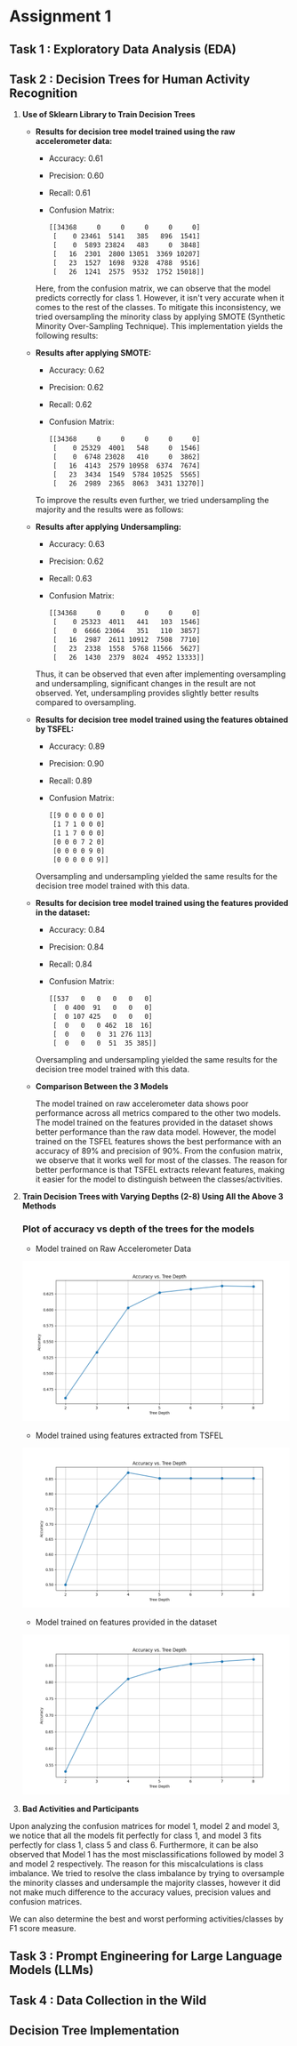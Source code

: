 # Assignment 1

## Task 1 : Exploratory Data Analysis (EDA)

## Task 2 : Decision Trees for Human Activity Recognition

1. **Use of Sklearn Library to Train Decision Trees**

    * **Results for decision tree model trained using the raw accelerometer data:**
    
        - Accuracy: 0.61
        - Precision: 0.60
        - Recall: 0.61
        
        - Confusion Matrix:
          ```
          [[34368     0     0     0     0     0]
           [    0 23461  5141   385   896  1541]
           [    0  5893 23824   483     0  3848]
           [   16  2301  2800 13051  3369 10207]
           [   23  1527  1698  9328  4788  9516]
           [   26  1241  2575  9532  1752 15018]]
          ```

        Here, from the confusion matrix, we can observe that the model predicts correctly for class 1. However, it isn't very accurate when it comes to the rest of the classes. To mitigate this inconsistency, we tried oversampling the minority class by applying SMOTE (Synthetic Minority Over-Sampling Technique). This implementation yields the following results:
    
    * **Results after applying SMOTE:**
    
        - Accuracy: 0.62
        - Precision: 0.62
        - Recall: 0.62
        
        - Confusion Matrix:
          ```
          [[34368     0     0     0     0     0]
           [    0 25329  4001   548     0  1546]
           [    0  6748 23028   410     0  3862]
           [   16  4143  2579 10958  6374  7674]
           [   23  3434  1549  5784 10525  5565]
           [   26  2989  2365  8063  3431 13270]]
          ```
    
        To improve the results even further, we tried undersampling the majority and the results were as follows:
    
    * **Results after applying Undersampling:**
    
        - Accuracy: 0.63
        - Precision: 0.62
        - Recall: 0.63
        
        - Confusion Matrix:
          ```
          [[34368     0     0     0     0     0]
           [    0 25323  4011   441   103  1546]
           [    0  6666 23064   351   110  3857]
           [   16  2987  2611 10912  7508  7710]
           [   23  2338  1558  5768 11566  5627]
           [   26  1430  2379  8024  4952 13333]]
          ```

        Thus, it can be observed that even after implementing oversampling and undersampling, significant changes in the result are not observed. Yet, undersampling provides slightly better results compared to oversampling.

    * **Results for decision tree model trained using the features obtained by TSFEL:**
    
        - Accuracy: 0.89
        - Precision: 0.90
        - Recall: 0.89
        
        - Confusion Matrix:
          ```
          [[9 0 0 0 0 0]
           [1 7 1 0 0 0]
           [1 1 7 0 0 0]
           [0 0 0 7 2 0]
           [0 0 0 0 9 0]
           [0 0 0 0 0 9]]
          ```
        
        Oversampling and undersampling yielded the same results for the decision tree model trained with this data.
    
    * **Results for decision tree model trained using the features provided in the dataset:**
    
        - Accuracy: 0.84
        - Precision: 0.84
        - Recall: 0.84
        
        - Confusion Matrix:
          ```
          [[537   0   0   0   0   0]
           [  0 400  91   0   0   0]
           [  0 107 425   0   0   0]
           [  0   0   0 462  18  16]
           [  0   0   0  31 276 113]
           [  0   0   0  51  35 385]]
          ```

        Oversampling and undersampling yielded the same results for the decision tree model trained with this data.

    * **Comparison Between the 3 Models**

        The model trained on raw accelerometer data shows poor performance across all metrics compared to the other two models. The model trained on the features provided in the dataset shows better performance than the raw data model. However, the model trained on the TSFEL features shows the best performance with an accuracy of 89% and precision of 90%. From the confusion matrix, we observe that it works well for most of the classes. The reason for better performance is that TSFEL extracts relevant features, making it easier for the model to distinguish between the classes/activities.

2. **Train Decision Trees with Varying Depths (2-8) Using All the Above 3 Methods**
    
    ### Plot of accuracy vs depth of the trees for the models

    - Model trained on Raw Accelerometer Data 

    ![Accuracy vs. Depth](Task_2/accuracy_vs_depth_model1.png)

    - Model trained using features extracted from TSFEL

    ![Accuracy vs. Depth](Task_2/accuracy_vs_depth_model2.png)

    - Model trained on features provided in the dataset

    ![Accuracy vs. Depth](/Task_2/accuracy_vs_depth_model3.png)

3. **Bad Activities and Participants**

  Upon analyzing the confusion matrices for model 1, model 2 and model 3, we notice that all the models fit perfectly for class 1, and model 3 fits perfectly for class 1, class 5 and class 6. Furthermore, it can be also observed that Model 1 has the most
  misclassifications followed by model 3 and model 2 respectively. The reason for this miscalculations is class imbalance. We tried to resolve the class imbalance by trying to oversample the minority classes and undersample the majority classes, however it did not make much difference to the accuracy values, precision values and confusion matrices. 

  We can also determine the best and worst performing activities/classes by F1 score measure. 



## Task 3 : Prompt Engineering for Large Language Models (LLMs)

## Task 4 : Data Collection in the Wild

## Decision Tree Implementation
